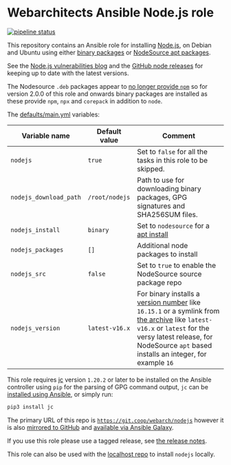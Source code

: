# Webarchitects Ansible Node.js role 

[![pipeline status](https://git.coop/webarch/nodejs/badges/master/pipeline.svg)](https://git.coop/webarch/nodejs/-/commits/master)

This repository contains an Ansible role for installing [Node.js](https://nodejs.org/en/about/releases/), on Debian and Ubuntu using either [binary packages](https://github.com/nodejs/help/wiki/Installation#how-to-install-nodejs-via-binary-archive-on-linux) or [NodeSource apt packages](https://github.com/nodesource/distributions/blob/master/README.md#installation-instructions).

See the [Node.js vulnerabilities blog](https://nodejs.org/en/blog/vulnerability/) and the [GitHub node releases](https://github.com/nodejs/node/releases) for keeping up to date with the latest versions.

The Nodesource `.deb` packages appear to [no longer provide `npm`](https://github.com/nodesource/distributions/issues/1284) so for version 2.0.0 of this role and onwards binary packages are installed as these provide `npm`, `npx` and `corepack` in addition to `node`.

The [defaults/main.yml](defaults/main.yml) variables:

| Variable name          | Default value    | Comment                                                                                                                                                                                                                                                                                 |
|------------------------|------------------|-----------------------------------------------------------------------------------------------------------------------------------------------------------------------------------------------------------------------------------------------------------------------------------------|
| `nodejs`               | `true`           | Set to `false` for all the tasks in this role to be skipped.                                                                                                                                                                                                                            |
| `nodejs_download_path` | `/root/nodejs`   | Path to use for downloading binary packages, GPG signatures and SHA256SUM files.                                                                                                                                                                                                        |
| `nodejs_install`       | `binary`         | Set to `nodesource` for a [apt install](https://github.com/nodesource/distributions)                                                                                                                                                                                                    |
| `nodejs_packages`      | `[]`             | Additional node packages to install                                                                                                                                                                                                                                                     |
| `nodejs_src`           | `false`          | Set to `true` to enable the NodeSource source package repo                                                                                                                                                                                                                              |
| `nodejs_version`       | `latest-v16.x`   | For binary installs a [version number](https://github.com/nodejs/node/releases) like `16.15.1` or a symlink from [the archive](https://nodejs.org/dist/) like `latest-v16.x` or `latest` for the versy latest release, for NodeSource `apt` based installs an integer, for example `16` | 

This role requires [jc](https://github.com/kellyjonbrazil/jc) version `1.20.2` or later to be installed on the Ansible controller using `pip` for the parsing of GPG command output, `jc` can be [installed using Ansible](https://git.coop/webarch/jc/), or simply run:

```bash
pip3 install jc
```

The primary URL of this repo is [`https://git.coop/webarch/nodejs`](https://git.coop/webarch/nodejs) however it is also [mirrored to GitHub](https://github.com/webarch-coop/ansible-role-nodejs) and [available via Ansible Galaxy](https://galaxy.ansible.com/chriscroome/nodejs).

If you use this role please use a tagged release, see [the release notes](https://git.coop/webarch/nodejs/-/releases).

This role can also be used with the [localhost repo](https://git.coop/webarch/localhost) to install `nodejs` locally.
